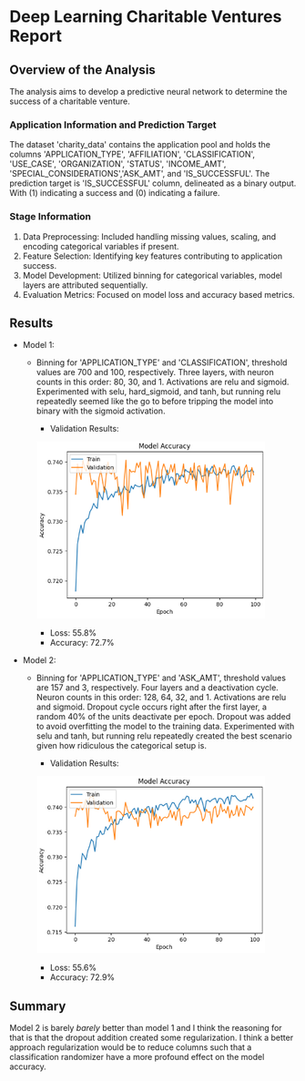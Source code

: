# Deep Learning Charitable Ventures Report

## Overview of the Analysis

 The analysis aims to develop a predictive neural network to determine the success of a charitable venture.

### Application Information and Prediction Target

The dataset 'charity_data' contains the application pool and holds the columns 'APPLICATION_TYPE', 'AFFILIATION', 'CLASSIFICATION', 'USE_CASE', 'ORGANIZATION', 'STATUS', 'INCOME_AMT', 'SPECIAL_CONSIDERATIONS','ASK_AMT', and 'IS_SUCCESSFUL'. The prediction target is 'IS_SUCCESSFUL' column, delineated as a binary output. With (1) indicating a success and (0) indicating a failure.


### Stage Information
1. Data Preprocessing: Included handling missing values, scaling, and encoding categorical variables if present.
2. Feature Selection: Identifying key features contributing to application success.
3. Model Development: Utilized binning for categorical variables, model layers are attributed sequentially.
4. Evaluation Metrics: Focused on model loss and accuracy based metrics.


## Results

* Model 1:
  * Binning for 'APPLICATION_TYPE' and 'CLASSIFICATION', threshold values are 700 and 100, respectively. Three layers, with neuron counts in this order: 80, 30, and 1. Activations are relu and sigmoid. Experimented with selu, hard_sigmoid, and tanh, but running relu repeatedly seemed like the go to before tripping the model into binary with the sigmoid activation.
    * Validation Results:

    ![Model 1](Resources/mod1.png)
    
    * Loss: 55.8%
    * Accuracy: 72.7%


* Model 2:
  * Binning for 'APPLICATION_TYPE' and 'ASK_AMT', threshold values are 157 and 3, respectively. Four layers and a deactivation cycle. Neuron counts in this order: 128, 64, 32, and 1.  Activations are relu and sigmoid. Dropout cycle occurs right after the first layer, a random 40% of the units deactivate per epoch. Dropout was added to avoid overfitting the model to the training data. Experimented with selu and tanh, but running relu repeatedly created the best scenario given how ridiculous the categorical setup is.
    * Validation Results:

    ![Model 1](Resources/mod2.png)
    
    * Loss: 55.6%
    * Accuracy: 72.9%

## Summary

Model 2 is barely *barely* better than model 1 and I think the reasoning for that is that the dropout addition created some regularization. I think a better approach regularization would be to reduce columns such that a classification randomizer have a more profound effect on the model accuracy.
